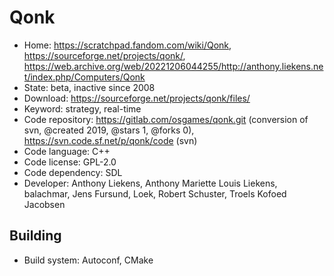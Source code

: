 # Qonk

- Home: https://scratchpad.fandom.com/wiki/Qonk, https://sourceforge.net/projects/qonk/, https://web.archive.org/web/20221206044255/http://anthony.liekens.net/index.php/Computers/Qonk
- State: beta, inactive since 2008
- Download: https://sourceforge.net/projects/qonk/files/
- Keyword: strategy, real-time
- Code repository: https://gitlab.com/osgames/qonk.git (conversion of svn, @created 2019, @stars 1, @forks 0), https://svn.code.sf.net/p/qonk/code (svn)
- Code language: C++
- Code license: GPL-2.0
- Code dependency: SDL
- Developer: Anthony Liekens, Anthony Mariette Louis Liekens, balachmar, Jens Fursund, Loek, Robert Schuster, Troels Kofoed Jacobsen

## Building

- Build system: Autoconf, CMake
